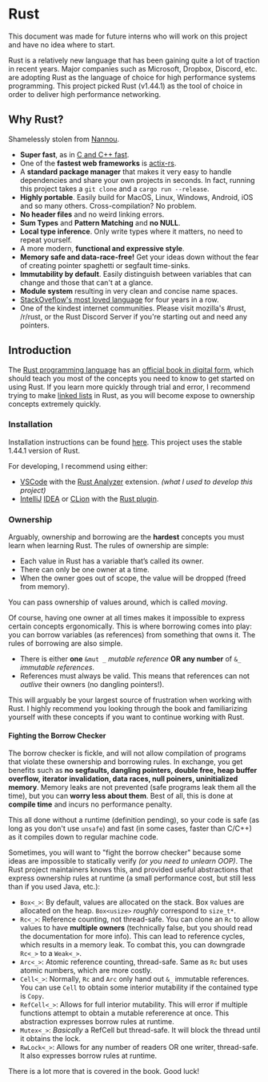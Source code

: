 # Rust
This document was made for future interns who will work on this project and have no idea where to start.

Rust is a relatively new language that has been gaining quite a lot of traction in recent years. Major companies such as Microsoft, Dropbox, Discord, etc. are adopting Rust as the language of choice for high performance systems programming. This project picked Rust (v1.44.1) as the tool of choice in order to deliver high performance networking.

## Why Rust?
Shamelessly stolen from [Nannou](https://nannou.cc/).
* **Super fast**, as in [C and C++ fast](https://benchmarksgame-team.pages.debian.net/benchmarksgame/fastest/rust-gpp.html).
* One of the **fastest web frameworks** is [actix-rs](https://www.techempower.com/benchmarks/#section=data-r18).
* A **standard package manager** that makes it very easy to handle dependencies and share your own projects in seconds. In fact, running this project takes a `git clone` and a `cargo run --release`.
* **Highly portable**. Easily build for MacOS, Linux, Windows, Android, iOS and so many others. Cross-compilation? No problem.
* **No header files** and no weird linking errors.
* **Sum Types** and **Pattern Matching** and **no NULL**.
* **Local type inference**. Only write types where it matters, no need to repeat yourself.
* A more modern, **functional and expressive style**.
* **Memory safe and data-race-free!** Get your ideas down without the fear of creating pointer spaghetti or segfault time-sinks.
* **Immutability by default**. Easily distinguish between variables that can change and those that can't at a glance.
* **Module system** resulting in very clean and concise name spaces.
* [StackOveflow's most loved language](https://stackoverflow.blog/2020/01/20/what-is-rust-and-why-is-it-so-popular/) for four years in a row.
* One of the kindest internet communities. Please visit mozilla's #rust, /r/rust, or the Rust Discord Server if you're starting out and need any pointers.

## Introduction
The [Rust programming language](https://www.rust-lang.org/) has an [official book in digital form](https://doc.rust-lang.org/stable/book/), which should teach you most of the concepts you need to know to get started on using Rust. If you learn more quickly through trial and error, I recommend trying to make [linked lists](https://rust-unofficial.github.io/too-many-lists/) in Rust, as you will become expose
to ownership concepts extremely quickly.

### Installation
Installation instructions can be found [here](https://www.rust-lang.org/learn/get-started). This project uses the stable 1.44.1 version of Rust.

For developing, I recommend using either:
*  [VSCode](https://code.visualstudio.com/) with the [Rust Analyzer](https://rust-analyzer.github.io/) extension. *(what I used to develop this project)*
* [IntelliJ](https://www.jetbrains.com/) [IDEA](https://www.jetbrains.com/idea/) or [CLion](https://www.jetbrains.com/clion/) with the [Rust plugin](https://intellij-rust.github.io/).

### Ownership
Arguably, ownership and borrowing are the **hardest** concepts you must learn when learning Rust. The rules of ownership are simple:
* Each value in Rust has a variable that’s called its owner.
* There can only be one owner at a time.
* When the owner goes out of scope, the value will be dropped (freed from memory).

You can pass ownership of values around, which is called *moving*.

Of course, having one owner at all times makes it impossible to express certain concepts ergonomically. This is where borrowing comes into play: you can borrow variables (as references) from something that owns it. The rules of borrowing are also simple.
* There is either **one** `&mut _` *mutable reference* __OR__ **any number** of  `&_` *immutable references*.
* References must always be valid. This means that references can not *outlive* their owners (no dangling pointers!).

This will arguably be your largest source of frustration when working with Rust. I highly recommend you looking through the book and familiarizing yourself with these concepts if you want to continue working with Rust.

#### Fighting the Borrow Checker
The borrow checker is fickle, and will not allow compilation of programs that violate these ownership and borrowing rules. In exchange, you get benefits such as **no segfaults, dangling pointers, double free, heap buffer overflow,** **iterator invalidation, data races, null poiners, uninitialized memory**. Memory leaks are not prevented (safe programs leak them all the time), but you can **worry less about them**. Best of all, this is done at **compile time** and incurs no performance penalty.

This all done without a runtime (definition pending), so your code is safe (as long as you don't use `unsafe`) and fast (in some cases, faster than C/C++) as it compiles down to regular machine code.

Sometimes, you will want to "fight the borrow checker" because some ideas are
impossible to statically verify *(or you need to unlearn OOP)*. The Rust project maintainers knows this, and
provided useful abstractions that express ownership rules at runtime (a small performance cost, but still less than if you used Java, etc.):
* `Box<_>`: By default, values are allocated on the stack. Box values are allocated on the heap. `Box<usize>` *roughly* correspond to `size_t*`.
* `Rc<_>`: Reference counting, not thread-safe. You can clone an `Rc` to allow
values to have **multiple owners** (technically false, but you should read the 
documentation for more info). This can lead to reference cycles, which results in a 
memory leak. To combat this, you can downgrade `Rc<_>` to a `Weak<_>`.
* `Arc<_>`: Atomic reference counting, thread-safe. Same as `Rc` but uses atomic
numbers, which are more costly.
* `Cell<_>`: Normally, `Rc` and `Arc` only hand out `&_` immutable references. You
can use `Cell` to obtain some interior mutability if the contained type is `Copy`.
* `RefCell<_>`: Allows for full interior mutability. This will error if multiple
functions attempt to obtain a mutable refererence at once. This abstraction expresses borrow rules at runtime.
* `Mutex<_>`: *Basically* a RefCell but thread-safe. It will block the thread until it obtains the lock.
* `RwLock<_>`: Allows for any number of readers OR one writer, thread-safe. It also expresses borrow rules at runtime.

There is a lot more that is covered in the book. Good luck!